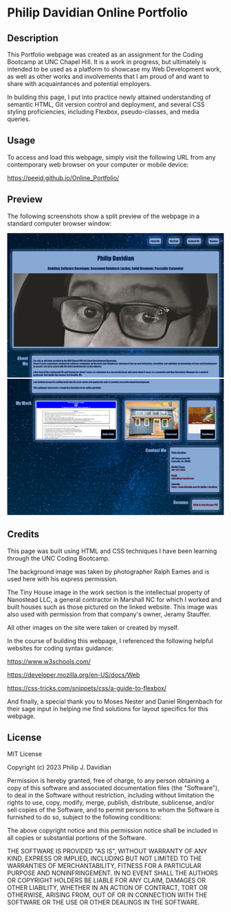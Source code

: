 # Philip Davidian Online Portfolio


## Description

This Portfolio webpage was created as an assignment for the Coding Bootcamp at UNC Chapel Hill.
It is a work in progress, but ultimately is intended to be used as a platform to showcase my Web Development work, as well as other works and involvements that I am proud of and want to share with acquaintances and potential employers. 

In building this page, I put into practice newly attained understanding of semantic HTML, Git version control and deployment, and several CSS styling proficiencies, including Flexbox, pseudo-classes, and media queries.


## Usage

To access and load this webpage, simply visit the following URL from any contemporary web browser on your computer or mobile device:

https://peejd.github.io/Online_Portfolio/


## Preview

The following screenshots show a split preview of the webpage in a standard computer browser window:

![Portfolio Preview A](./Assets/Images/PortfolioPreviewA.png)
![Portfolio Preview B](./Assets/Images/PortfolioPreviewB.png)


## Credits

This page was built using HTML and CSS techniques I have been learning through the UNC Coding Bootcamp.

The background image was taken by photographer Ralph Eames and is used here with his express permission.

The Tiny House image in the work section is the intellectual property of Nanostead LLC, a general contractor in Marshall NC for which I worked and built houses such as those pictured on the linked website. This image was also used with permission from that company's owner, Jeramy Stauffer.

All other images on the site were taken or created by myself.

In the course of building this webpage, I referenced the following helpful websites for coding syntax guidance:

https://www.w3schools.com/

https://developer.mozilla.org/en-US/docs/Web

https://css-tricks.com/snippets/css/a-guide-to-flexbox/

And finally, a special thank you to Moses Nester and Daniel Ringernbach for their sage input in helping me find solutions for layout specifics for this webpage.


## License

MIT License

Copyright (c) 2023 Philip J. Davidian

Permission is hereby granted, free of charge, to any person obtaining a copy
of this software and associated documentation files (the "Software"), to deal
in the Software without restriction, including without limitation the rights
to use, copy, modify, merge, publish, distribute, sublicense, and/or sell
copies of the Software, and to permit persons to whom the Software is
furnished to do so, subject to the following conditions:

The above copyright notice and this permission notice shall be included in all
copies or substantial portions of the Software.

THE SOFTWARE IS PROVIDED "AS IS", WITHOUT WARRANTY OF ANY KIND, EXPRESS OR
IMPLIED, INCLUDING BUT NOT LIMITED TO THE WARRANTIES OF MERCHANTABILITY,
FITNESS FOR A PARTICULAR PURPOSE AND NONINFRINGEMENT. IN NO EVENT SHALL THE
AUTHORS OR COPYRIGHT HOLDERS BE LIABLE FOR ANY CLAIM, DAMAGES OR OTHER
LIABILITY, WHETHER IN AN ACTION OF CONTRACT, TORT OR OTHERWISE, ARISING FROM,
OUT OF OR IN CONNECTION WITH THE SOFTWARE OR THE USE OR OTHER DEALINGS IN THE
SOFTWARE.
